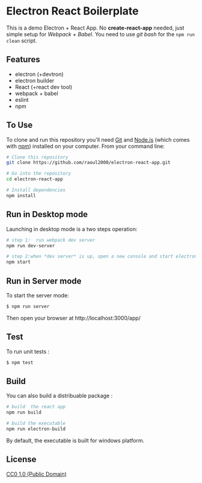 # Electron React Boilerplate

This is a demo Electron + React App. No **create-react-app** needed, just simple setup for *Webpack + Babel*.
You need to use *git bash* for the `npm run clean` script.

## Features

- electron (+devtron)
- electron builder
- React (+react dev tool)
- webpack + babel
- eslint
- npm

## To Use

To clone and run this repository you'll need [Git](https://git-scm.com) and [Node.js](https://nodejs.org/en/download/) (which comes with [npm](http://npmjs.com)) installed on your computer. From your command line:

```bash
# Clone this repository
git clone https://github.com/raoul2000/electron-react-app.git

# Go into the repository
cd electron-react-app

# Install dependencies
npm install
```

## Run in Desktop mode

Launching in desktop mode is a two steps operation: 
```bash
# step 1:  run webpack dev server
npm run dev-server

# step 2:when *dev server* is up, open a new console and start electron:
npm start
```

## Run in Server mode

To start the server mode:
```bash
$ npm run server
```
Then open your browser at http://localhost:3000/app/

## Test

To run unit tests : 
```bash
$ npm test
```

## Build

You can also build a distribuable package :
```bash
# build  the react app
npm run build

# build the executable 
npm run electron-build
```

By default, the executable is built for windows platform.

## License

[CC0 1.0 (Public Domain)](LICENSE.md)
